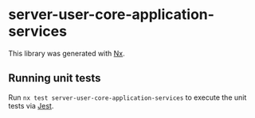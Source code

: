 # server-user-core-application-services

This library was generated with [Nx](https://nx.dev).

## Running unit tests

Run `nx test server-user-core-application-services` to execute the unit tests via [Jest](https://jestjs.io).
